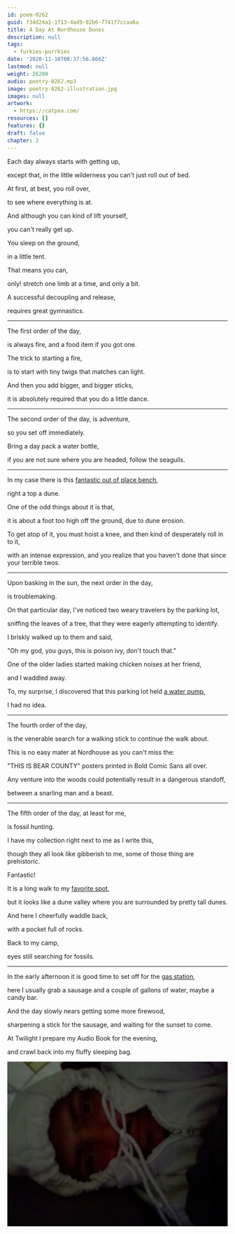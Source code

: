 ```yaml
---
id: poem-0262
guid: f34d24a1-1f13-4ad9-92b6-7741f7ccaa6a
title: A Day At Nordhouse Dunes
description: null
tags:
  - furkies-purrkies
date: '2020-11-18T00:37:56.866Z'
lastmod: null
weight: 26200
audio: poetry-0262.mp3
image: poetry-0262-illustration.jpg
images: null
artwork:
  - https://catpea.com/
resources: []
features: {}
draft: false
chapter: 2
---
```


Each day always starts with getting up,

except that, in the little wilderness you can't just roll out of bed.

At first, at best, you roll over,

to see where everything is at.

And although you can kind of lift yourself,

you can't really get up.

You sleep on the ground,

in a little tent.

That means you can,

only! stretch one limb at a time, and only a bit.

A successful decoupling and release,

requires great gymnastics.

---

The first order of the day,

is always fire, and a food item if you got one.

The trick to starting a fire,

is to start with tiny twigs that matches can light.

And then you add bigger, and bigger sticks,

it is absolutely required that you do a little dance.

---

The second order of the day, is adventure,

so you set off immediately.

Bring a day pack a water bottle,

if you are not sure where you are headed, follow the seagulls.

---

In my case there is this [fantastic out of place bench](https://goo.gl/maps/W5kMcSEMvZp3hEK56),

right a top a dune.

One of the odd things about it is that,

it is about a foot too high off the ground, due to dune erosion.

To get atop of it, you must hoist a knee, and then kind of desperately roll in to it,

with an intense expression, and you realize that you haven't done that since your terrible twos.

---

Upon basking in the sun, the next order in the day,

is troublemaking.

On that particular day, I've noticed two weary travelers by the parking lot,

sniffing the leaves of a tree, that they were eagerly attempting to identify.

I briskly walked up to them and said,

"Oh my god, you guys, this is poison ivy, don't touch that."

One of the older ladies started making chicken noises at her friend,

and I waddled away.

To, my surprise, I discovered that this parking lot held [a water pump](https://goo.gl/maps/JprRPGEXuuMNXfqn8),

I had no idea.

---

The fourth order of the day,

is the venerable search for a walking stick to continue the walk about.

This is no easy mater at Nordhouse as you can't miss the:

"THIS IS BEAR COUNTY" posters printed in Bold Comic Sans all over.

Any venture into the woods could potentially result in a dangerous standoff,

between a snarling man and a beast.

---

The fifth order of the day, at least for me,

is fossil hunting.

I have my collection right next to me as I write this,

though they all look like gibberish to me, some of those thing are prehistoric.

Fantastic!

It is a long walk to my [favorite spot](https://goo.gl/maps/Sz1h1MygrHzHiXZq8),

but it looks like a dune valley where you are surrounded by pretty tall dunes.

And here I cheerfully waddle back,

with a pocket full of rocks.

Back to my camp,

eyes still searching for fossils.

---

In the early afternoon it is good time to set off for the [gas station](https://goo.gl/maps/6DHxRYzUvH8Fdgn3A),

here I usually grab a sausage and a couple of gallons of water, maybe a candy bar.

And the day slowly nears getting some more firewood,

sharpening a stick for the sausage, and waiting for the sunset to come.

At Twilight I prepare my Audio Book for the evening,

and crawl back into my fluffy sleeping bag.

![Sleeping Bag](files/poetry-0262-the-end.jpg)
